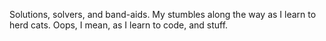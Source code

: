 Solutions, solvers, and band-aids. My stumbles along the way as I learn to herd cats. Oops, I mean, as I learn to code, and stuff.
